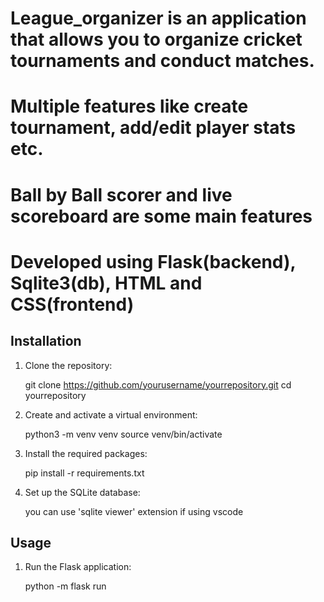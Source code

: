 # League_organizer is an application that allows you to organize cricket tournaments and conduct matches.

# Multiple features like create tournament, add/edit player stats etc.
# Ball by Ball scorer and live scoreboard are some main features

# Developed using Flask(backend), Sqlite3(db), HTML and CSS(frontend)


## Installation

1. Clone the repository:
    
    git clone https://github.com/yourusername/yourrepository.git
    cd yourrepository


2. Create and activate a virtual environment:

    python3 -m venv venv
    source venv/bin/activate


3. Install the required packages:

    pip install -r requirements.txt


4. Set up the SQLite database:

    you can use 'sqlite viewer' extension if using vscode


## Usage

1. Run the Flask application:

    python -m flask run

